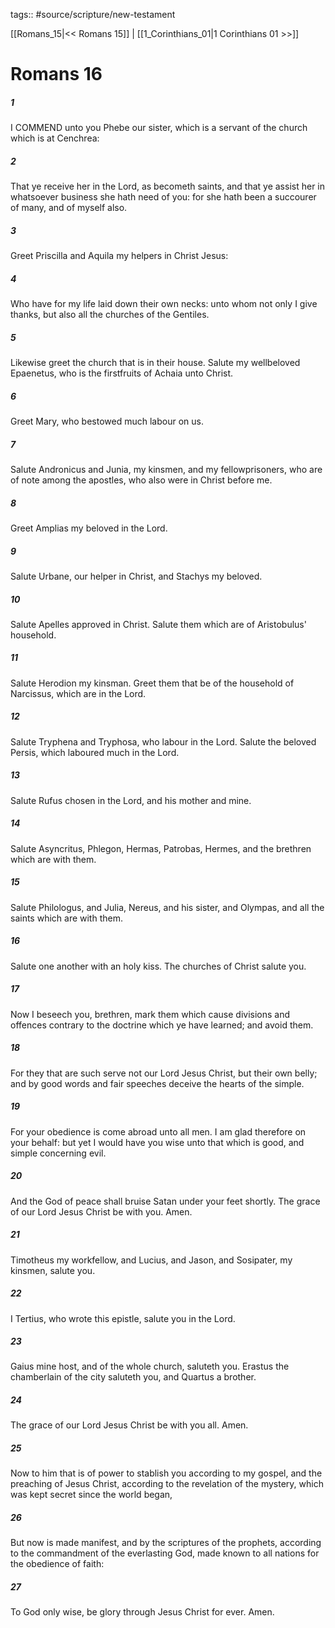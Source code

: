 tags:: #source/scripture/new-testament

[[Romans_15|<< Romans 15]] | [[1_Corinthians_01|1 Corinthians 01 >>]]

# Romans 16

##### 1

I COMMEND unto you Phebe our sister, which is a servant of the church which is at Cenchrea:

##### 2

That ye receive her in the Lord, as becometh saints, and that ye assist her in whatsoever business she hath need of you: for she hath been a succourer of many, and of myself also.

##### 3

Greet Priscilla and Aquila my helpers in Christ Jesus:

##### 4

Who have for my life laid down their own necks: unto whom not only I give thanks, but also all the churches of the Gentiles.

##### 5

Likewise greet the church that is in their house. Salute my wellbeloved Epaenetus, who is the firstfruits of Achaia unto Christ.

##### 6

Greet Mary, who bestowed much labour on us.

##### 7

Salute Andronicus and Junia, my kinsmen, and my fellowprisoners, who are of note among the apostles, who also were in Christ before me.

##### 8

Greet Amplias my beloved in the Lord.

##### 9

Salute Urbane, our helper in Christ, and Stachys my beloved.

##### 10

Salute Apelles approved in Christ. Salute them which are of Aristobulus' household.

##### 11

Salute Herodion my kinsman. Greet them that be of the household of Narcissus, which are in the Lord.

##### 12

Salute Tryphena and Tryphosa, who labour in the Lord. Salute the beloved Persis, which laboured much in the Lord.

##### 13

Salute Rufus chosen in the Lord, and his mother and mine.

##### 14

Salute Asyncritus, Phlegon, Hermas, Patrobas, Hermes, and the brethren which are with them.

##### 15

Salute Philologus, and Julia, Nereus, and his sister, and Olympas, and all the saints which are with them.

##### 16

Salute one another with an holy kiss. The churches of Christ salute you.

##### 17

Now I beseech you, brethren, mark them which cause divisions and offences contrary to the doctrine which ye have learned; and avoid them.

##### 18

For they that are such serve not our Lord Jesus Christ, but their own belly; and by good words and fair speeches deceive the hearts of the simple.

##### 19

For your obedience is come abroad unto all men. I am glad therefore on your behalf: but yet I would have you wise unto that which is good, and simple concerning evil.

##### 20

And the God of peace shall bruise Satan under your feet shortly. The grace of our Lord Jesus Christ be with you. Amen.

##### 21

Timotheus my workfellow, and Lucius, and Jason, and Sosipater, my kinsmen, salute you.

##### 22

I Tertius, who wrote this epistle, salute you in the Lord.

##### 23

Gaius mine host, and of the whole church, saluteth you. Erastus the chamberlain of the city saluteth you, and Quartus a brother.

##### 24

The grace of our Lord Jesus Christ be with you all. Amen.

##### 25

Now to him that is of power to stablish you according to my gospel, and the preaching of Jesus Christ, according to the revelation of the mystery, which was kept secret since the world began,

##### 26

But now is made manifest, and by the scriptures of the prophets, according to the commandment of the everlasting God, made known to all nations for the obedience of faith:

##### 27

To God only wise, be glory through Jesus Christ for ever. Amen.
